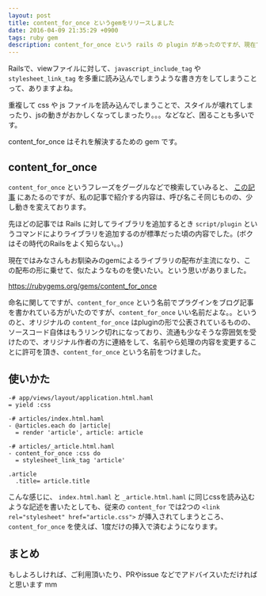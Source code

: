 ```yaml
---
layout: post
title: content_for_once というgemをリリースしました
date: 2016-04-09 21:35:29 +0900
tags: ruby gem
description: content_for_once という rails の plugin があったのですが、現在では gem によるライブラリの配布が一般的になってきています。 今回はその content_for_once を gem 化したことについて、使いかたを合わせてご紹介します。
---
```


Railsで、viewファイルに対して、`javascript_include_tag` や `stylesheet_link_tag` を多重に読み込んでしまうような書き方をしてしまうことって、ありますよね。

重複して css や js ファイルを読み込んでしまうことで、スタイルが壊れてしまったり、jsの動きがおかしくなってしまったり。。。などなど、困ることも多いです。

content_for_once はそれを解決するための gem です。

## content_for_once

`content_for_once` というフレーズをグーグルなどで検索していみると、 [この記事](http://blog.s21g.com/articles/203) にあたるのですが、私の記事で紹介する内容は、呼び名こそ同じものの、少し動きを変えております。

先ほどの記事では Rails に対してライブラリを追加するとき `script/plugin` というコマンドによりライブラリを追加するのが標準だった頃の内容でした。(ボクはその時代のRailsをよく知らない。。)

現在ではみなさんもお馴染みのgemによるライブラリの配布が主流になり、この配布の形に乗せて、似たようなものを使いたい。という思いがありました。

https://rubygems.org/gems/content_for_once

命名に関してですが、`content_for_once` という名前でプラグインをブログ記事を書かれている方がいたのですが、`content_for_once` いい名前だよな。。というのと、オリジナルの `content_for_once` はpluginの形で公表されているものの、ソースコード自体はもうリンク切れになっており、流通も少なそうな雰囲気を受けたので、オリジナル作者の方に連絡をして、名前やら処理の内容を変更することに許可を頂き、`content_for_once` という名前をつけました。

## 使いかた

```haml
-# app/views/layout/application.html.haml
= yield :css

-# articles/index.html.haml
- @articles.each do |article|
  = render 'article', article: article

-# articles/_article.html.haml
- content_for_once :css do
  = stylesheet_link_tag 'article'

.article
  .title= article.title
```

こんな感じに、 `index.html.haml` と `_article.html.haml` に同じcssを読み込むような記述を書いたとしても、従来の `content_for` では2つの `<link rel="stylesheet" href="article.css">` が挿入されてしまうところ、 `content_for_once` を使えば、1度だけの挿入で済むようになります。

## まとめ

もしよろしければ、ご利用頂いたり、PRやissue などでアドバイスいただければと思います mm
